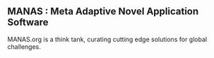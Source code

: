 ## MANAS : Meta Adaptive Novel Application Software

MANAS.org is a think tank, curating cutting edge solutions for global challenges.
